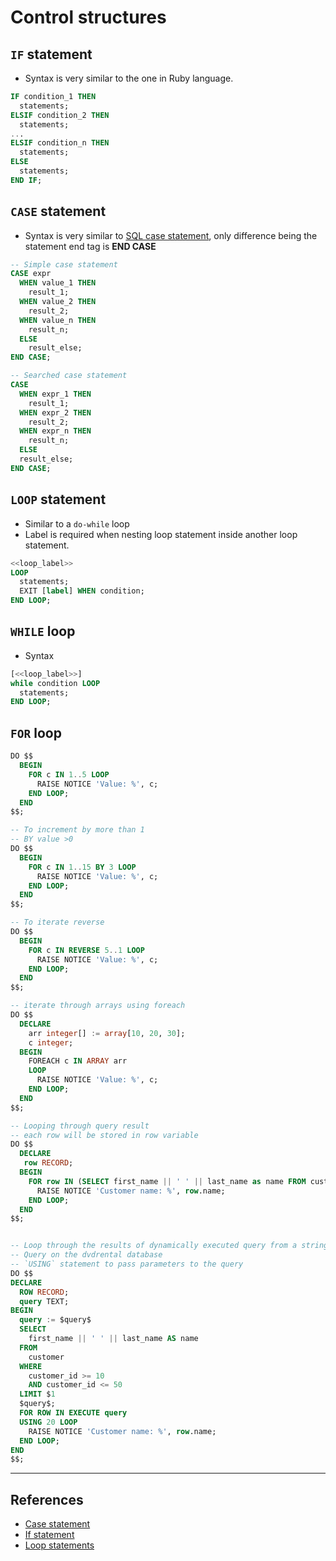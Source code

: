 # Control structures

## `IF` statement

* Syntax is very similar to the one in Ruby language.

```SQL
IF condition_1 THEN
  statements;
ELSIF condition_2 THEN
  statements;
...
ELSIF condition_n THEN
  statements;
ELSE
  statements;
END IF;
```

## `CASE` statement

* Syntax is very similar to [SQL case statement](../18_conditional_expressions_and_operators.md), only difference being the statement end tag is **END CASE**

```SQL
-- Simple case statement
CASE expr
  WHEN value_1 THEN
    result_1;
  WHEN value_2 THEN
    result_2;
  WHEN value_n THEN
    result_n;
  ELSE
    result_else;
END CASE;

-- Searched case statement
CASE
  WHEN expr_1 THEN
    result_1;
  WHEN expr_2 THEN
    result_2;
  WHEN expr_n THEN
    result_n;
  ELSE
  result_else;
END CASE;
```

## `LOOP` statement

* Similar to a `do-while` loop
* Label is required when nesting loop statement inside another loop statement.

```sql
<<loop_label>>
LOOP
  statements;
  EXIT [label] WHEN condition;
END LOOP;
```

## `WHILE` loop

* Syntax

```SQL
[<<loop_label>>]
while condition LOOP
  statements;
END LOOP;
```

## `FOR` loop

```SQL
DO $$
  BEGIN
    FOR c IN 1..5 LOOP
      RAISE NOTICE 'Value: %', c;
    END LOOP;
  END
$$;

-- To increment by more than 1
-- BY value >0
DO $$
  BEGIN
    FOR c IN 1..15 BY 3 LOOP
      RAISE NOTICE 'Value: %', c;
    END LOOP;
  END
$$;

-- To iterate reverse
DO $$
  BEGIN
    FOR c IN REVERSE 5..1 LOOP
      RAISE NOTICE 'Value: %', c;
    END LOOP;
  END
$$;

-- iterate through arrays using foreach
DO $$
  DECLARE
    arr integer[] := array[10, 20, 30];
    c integer;
  BEGIN
    FOREACH c IN ARRAY arr
    LOOP
      RAISE NOTICE 'Value: %', c;
    END LOOP;
  END
$$;

-- Looping through query result
-- each row will be stored in row variable
DO $$
  DECLARE
   row RECORD;
  BEGIN
    FOR row IN (SELECT first_name || ' ' || last_name as name FROM customer where customer_id >=10 and customer_id <= 50) LOOP
      RAISE NOTICE 'Customer name: %', row.name;
    END LOOP;
  END
$$;


-- Loop through the results of dynamically executed query from a string parameter
-- Query on the dvdrental database
-- `USING` statement to pass parameters to the query
DO $$
DECLARE
  ROW RECORD;
  query TEXT;
BEGIN
  query := $query$
  SELECT
    first_name || ' ' || last_name AS name
  FROM
    customer
  WHERE
    customer_id >= 10
    AND customer_id <= 50
  LIMIT $1
  $query$;
  FOR ROW IN EXECUTE query
  USING 20 LOOP
    RAISE NOTICE 'Customer name: %', row.name;
  END LOOP;
END
$$;

```

---

## References

* [Case statement](https://www.postgresqltutorial.com/plpgsql-case-statement/)
* [If statement](https://www.postgresqltutorial.com/plpgsql-if-else-statements/)
* [Loop statements](https://www.postgresqltutorial.com/plpgsql-loop-statements/)

